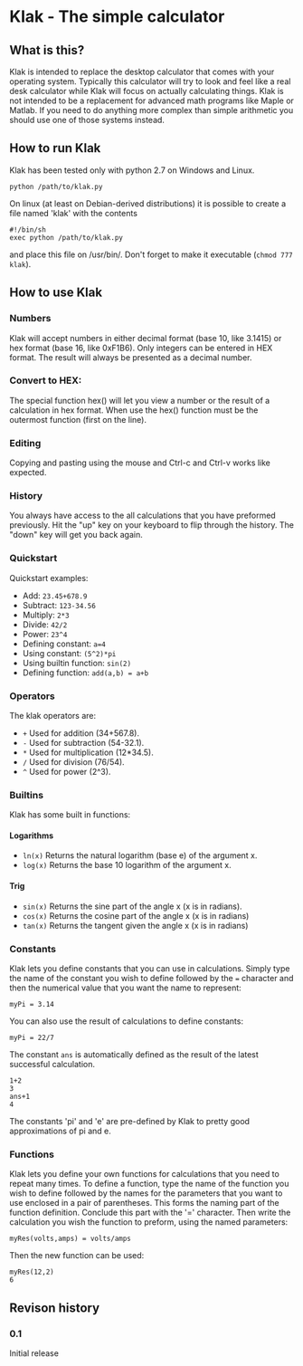 # Klak - The simple calculator
## What is this?
Klak is intended to replace the desktop calculator that comes with your operating system. Typically this calculator will try to look and feel like a real desk calculator while Klak will focus on actually calculating things. Klak is not intended to be a replacement for advanced math programs like Maple or Matlab. If you need to do anything more complex than simple arithmetic you should use one of those systems instead. 
## How to run Klak
Klak has been tested only with python 2.7 on Windows and Linux.

    python /path/to/klak.py

On linux (at least on Debian-derived distributions) it is possible to create a file named 'klak' with the contents

    #!/bin/sh
    exec python /path/to/klak.py

and place this file on /usr/bin/. Don't forget to make it executable (```chmod 777 klak```).
## How to use Klak
        
### Numbers
Klak will accept numbers in either decimal format (base 10, like 3.1415) or hex format (base 16, like 0xF1B6). Only integers can be entered in HEX format. The result will always be presented as a decimal number.

### Convert to HEX:
The special function hex() will let you view a number or the result of a calculation in hex format. When use the hex() function must be the outermost function (first on the line).

### Editing
Copying and pasting using the mouse and Ctrl-c and Ctrl-v works like expected.

### History
You always have access to the all calculations that you have preformed previously. Hit the "up" key on your keyboard to flip through the history. The "down" key will get you back again.     

### Quickstart
Quickstart examples:
- Add: ```23.45+678.9```
- Subtract: ```123-34.56```
- Multiply: ```2*3```
- Divide: ```42/2```
- Power: ```23^4```
- Defining constant: ```a=4```
- Using constant: ```(5^2)*pi```
- Using builtin function: ```sin(2)```
- Defining function: ```add(a,b) = a+b```

### Operators
The klak operators are: 
- ```+``` Used for addition (34+567.8). 
- ```-``` Used for subtraction (54-32.1).
- ```*``` Used for multiplication (12*34.5).
- ```/``` Used for division (76/54).
- ```^``` Used for power (2^3).

### Builtins
Klak has some built in functions:

#### Logarithms
- ```ln(x)``` Returns the natural logarithm (base e) of the argument x.
- ```log(x)``` Returns the base 10 logarithm  of the argument x.

#### Trig
- ```sin(x)``` Returns the sine part of the angle x (x is in radians).
- ```cos(x)``` Returns the cosine part of the angle x (x is in radians)
- ```tan(x)``` Returns the tangent given the angle x (x is in radians)

### Constants
Klak lets you define constants that you can use in calculations. Simply type the name of the constant you wish to define followed by the ```=``` character and then the numerical value that you want the name to represent:

    myPi = 3.14

You can also use the result of calculations to define constants:

    myPi = 22/7

The constant ```ans``` is automatically defined as the result of the latest successful calculation.

    1+2
    3
    ans+1
    4

The constants 'pi' and 'e' are pre-defined by Klak to pretty good approximations of pi and e.
### Functions
Klak lets you define your own functions for calculations that you need to repeat many times. To define a function, type the name of the function you wish to define followed by the names for the parameters that you want to use enclosed in a pair of parentheses. This forms the naming part of the function definition. Conclude this part with the '=' character. Then write the calculation you wish the function to preform, using the named parameters:

    myRes(volts,amps) = volts/amps

Then the new function can be used:

    myRes(12,2)
    6

## Revison history
### 0.1
Initial release
 
